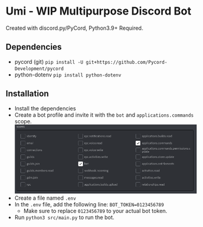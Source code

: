 # Umi - WIP Multipurpose Discord Bot
Created with discord.py/PyCord, Python3.9+ Required.

## Dependencies
- pycord (git) ``pip install -U git+https://github.com/Pycord-Development/pycord``
- python-dotenv ``pip install python-dotenv``

## Installation
- Install the dependencies
- Create a bot profile and invite it with the ``bot`` and ``applications.commands`` scope.
![](images/scope.png)
- Create a file named ``.env``
- In the ``.env`` file, add the following line: ``BOT_TOKEN=0123456789``
  - Make sure to replace ``0123456789`` to your actual bot token.
- Run ``python3 src/main.py`` to run the bot.